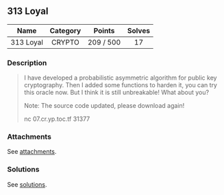 ## 313 Loyal

|  Name  |  Category  |  Points  |  Solves  |
| :----: | :----: | :----: | :----: |
|  313 Loyal  |  CRYPTO  |  209 / 500  |  17  |

### Description
> I have developed a probabilistic asymmetric algorithm for public key cryptography. Then I added some functions to harden it, you can try this oracle now. But I think it is still unbreakable! What about you?
> 
> Note: The source code updated, please download again!
> 
> nc 07.cr.yp.toc.tf 31377

### Attachments
See [attachments](https://github.com/roadicing/ctf-writeups/tree/main/2022/cryptoctf/313-loyal/attachments).

### Solutions
See [solutions](https://github.com/roadicing/ctf-writeups/tree/main/2022/cryptoctf/313-loyal/solutions).